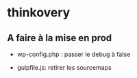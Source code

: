 # thinkovery

## A faire à la mise en prod

- wp-config.php : passer le debug à false

- gulpfile.js: retirer les sourcemaps
